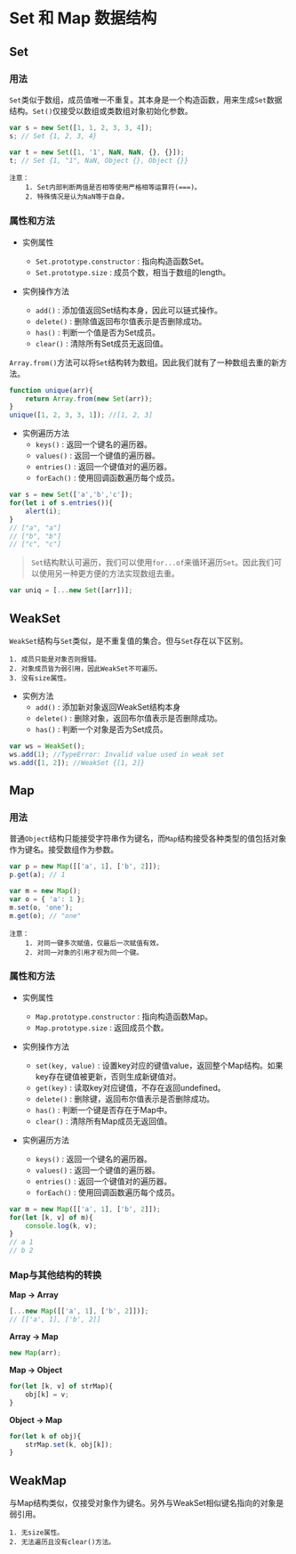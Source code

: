﻿# Set 和 Map 数据结构

## Set
### 用法
`Set`类似于数组，成员值唯一不重复。其本身是一个构造函数，用来生成`Set`数据结构。`Set()`仅接受以数组或类数组对象初始化参数。
```javascript
var s = new Set([1, 1, 2, 3, 3, 4]);
s; // Set {1, 2, 3, 4}

var t = new Set([1, '1', NaN, NaN, {}, {}]);
t; // Set {1, "1", NaN, Object {}, Object {}}
```
    注意：
        1. Set内部判断两值是否相等使用严格相等运算符(===)。
        2. 特殊情况是认为NaN等于自身。    
### 属性和方法

- 实例属性
    - `Set.prototype.constructor` : 指向构造函数Set。
    - `Set.prototype.size` : 成员个数，相当于数组的length。

- 实例操作方法
    - `add()` : 添加值返回Set结构本身，因此可以链式操作。
    - `delete()` : 删除值返回布尔值表示是否删除成功。
    - `has()` : 判断一个值是否为Set成员。
    - `clear()` : 清除所有Set成员无返回值。

`Array.from()`方法可以将`Set`结构转为数组。因此我们就有了一种数组去重的新方法。
```javascript
function unique(arr){
    return Array.from(new Set(arr));
}
unique([1, 2, 3, 3, 1]); //[1, 2, 3]
```
- 实例遍历方法
    - `keys()` : 返回一个键名的遍历器。
    - `values()` : 返回一个键值的遍历器。
    - `entries()` : 返回一个键值对的遍历器。
    - `forEach()` : 使用回调函数遍历每个成员。
```javascript
var s = new Set(['a','b','c']);
for(let i of s.entries()){ 
    alert(i);
}
// ["a", "a"]
// ["b", "b"]
// ["c", "c"]
```

> `Set`结构默认可遍历，我们可以使用`for...of`来循环遍历`Set`。因此我们可以使用另一种更方便的方法实现数组去重。
```javascript
var uniq = [...new Set([arr])];
```
## WeakSet

`WeakSet`结构与`Set`类似，是不重复值的集合。但与`Set`存在以下区别。
    
    1. 成员只能是对象否则报错。
    2. 对象成员皆为弱引用，因此WeakSet不可遍历。
    3. 没有size属性。

- 实例方法
    - `add()` : 添加新对象返回WeakSet结构本身
    - `delete()` : 删除对象，返回布尔值表示是否删除成功。
    - `has()` : 判断一个对象是否为Set成员。
```javascript
var ws = WeakSet();
ws.add(1); //TypeError: Invalid value used in weak set
ws.add([1, 2]); //WeakSet {[1, 2]}
```
## Map
### 用法
普通`Object`结构只能接受字符串作为键名，而`Map`结构接受各种类型的值包括对象作为键名。接受数组作为参数。
```javascript
var p = new Map([['a', 1], ['b', 2]]);
p.get(a); // 1

var m = new Map();
var o = { 'a': 1 };
m.set(o, 'one');
m.get(o); // "one"
```
    注意：
        1. 对同一键多次赋值，仅最后一次赋值有效。
        2. 对同一对象的引用才视为同一个键。
### 属性和方法
- 实例属性
    - `Map.prototype.constructor` : 指向构造函数Map。
    - `Map.prototype.size` : 返回成员个数。

- 实例操作方法
    - `set(key, value)` : 设置key对应的键值value，返回整个Map结构。如果key存在键值被更新，否则生成新键值对。
    - `get(key)` : 读取key对应键值，不存在返回undefined。
    - `delete()` : 删除键，返回布尔值表示是否删除成功。
    - `has()` : 判断一个键是否存在于Map中。
    - `clear()` : 清除所有Map成员无返回值。


- 实例遍历方法
    - `keys()` : 返回一个键名的遍历器。
    - `values()` : 返回一个键值的遍历器。
    - `entries()` : 返回一个键值对的遍历器。
    - `forEach()` : 使用回调函数遍历每个成员。
```javascript
var m = new Map([['a', 1], ['b', 2]]);
for(let [k, v] of m){
    console.log(k, v);
}
// a 1
// b 2
```
### Map与其他结构的转换
**Map -> Array**
```javascript
[...new Map([['a', 1], ['b', 2]])];
// [['a', 1], ['b', 2]]
```
**Array -> Map**
```javascript
new Map(arr);
```
**Map -> Object**
```javascript
for(let [k, v] of strMap){
    obj[k] = v;
}
```
**Object -> Map**
```javascript
for(let k of obj){
    strMap.set(k, obj[k]);
}
```
## WeakMap
与Map结构类似，仅接受对象作为键名。另外与WeakSet相似键名指向的对象是弱引用。
    
    1. 无size属性。
    2. 无法遍历且没有clear()方法。